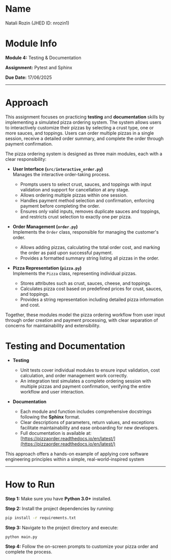 # Name
Natali Rozin (JHED ID: nrozin1)

# Module Info
**Module 4:** Testing & Documentation

**Assignment:** Pytest and Sphinx

**Due Date:** 17/06/2025

---

# Approach

This assignment focuses on practicing **testing** and **documentation** skills by implementing a simulated pizza ordering system. The system allows users to interactively customize their pizzas by selecting a crust type, one or more sauces, and toppings. Users can order multiple pizzas in a single session, receive a detailed order summary, and complete the order through payment confirmation.

The pizza ordering system is designed as three main modules, each with a clear responsibility:

- **User Interface (`src/interactive_order.py`)**  
  Manages the interactive order-taking process.
  - Prompts users to select crust, sauces, and toppings with input validation and support for cancellation at any stage.
  - Allows ordering multiple pizzas within one session.  
  - Handles payment method selection and confirmation, enforcing payment before completing the order.
  - Ensures only valid inputs, removes duplicate sauces and toppings, and restricts crust selection to exactly one per pizza.

- **Order Management (`order.py`)**  
  Implements the `Order` class, responsible for managing the customer's order. 
  - Allows adding pizzas, calculating the total order cost, and marking the order as paid upon successful payment.
  - Provides a formatted summary string listing all pizzas in the order.

- **Pizza Representation (`pizza.py`)**  
  Implements the `Pizza` class, representing individual pizzas.
  - Stores attributes such as crust, sauces, cheese, and toppings.  
  - Calculates pizza cost based on predefined prices for crust, sauces, and toppings.  
  - Provides a string representation including detailed pizza information and cost.

Together, these modules model the pizza ordering workflow from user input through order creation and payment processing, with clear separation of concerns for maintainability and extensibility.

# Testing and Documentation
- **Testing**  
  - Unit tests cover individual modules to ensure input validation, cost calculation, and order management work correctly.
  - An integration test simulates a complete ordering session with multiple pizzas and payment confirmation, verifying the entire workflow and user interaction.

- **Documentation**  
  - Each module and function includes comprehensive docstrings following the **Sphinx** format.  
  - Clear descriptions of parameters, return values, and exceptions facilitate maintainability and ease onboarding for new developers.
  - Full documentation is available at:  
    [https://pizzaorder.readthedocs.io/en/latest/](https://pizzaorder.readthedocs.io/en/latest/)

This approach offers a hands-on example of applying core software engineering principles within a simple, real-world-inspired system

---

# How to Run
**Step 1:** Make sure you have **Python 3.0+** installed.

**Step 2:** Install the project dependencies by running:
```bash
pip install -r requirements.txt
```

**Step 3:** Navigate to the project directory and execute:
```bash
python main.py
```

**Step 4:** Follow the on-screen prompts to customize your pizza order and complete the process.